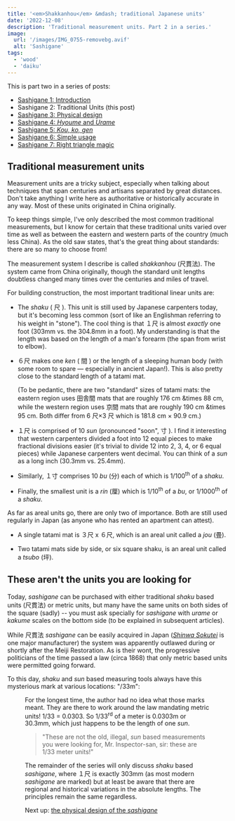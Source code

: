 ```yaml
---
title: '<em>Shakkanhou</em> &mdash; traditional Japanese units'
date: '2022-12-08'
description: 'Traditional measurement units. Part 2 in a series.'
image:
  url: '/images/IMG_0755-removebg.avif'
  alt: 'Sashigane'
tags:
  - 'wood'
  - 'daiku'
---
```


<script>
  import Kanji from "$lib/components/Kanji.svelte";
  import Figure from "$lib/components/Figure.svelte";

  import NotSun from "./IMG_0757-removebg.png";
</script>

This is part two in a series of posts:

- [Sashigane 1: Introduction](/blog/sashigane-1)
- Sashigane 2: Traditional Units (this post)
- [Sashigane 3: Physical design](/blog/sashigane-3)
- [Sashigane 4: _Hyoume_ and _Urame_](/blog/sashigane-4)
- [Sashigane 5: _Kou,_ _ko,_ _gen_](/blog/sashigane-5)
- [Sashigane 6: Simple usage](/blog/sashigane-6)
- [Sashigane 7: Right triangle magic](/blog/sashigane-7)

## Traditional measurement units

Measurement units are a tricky subject, especially when talking about techniques
that span centuries and artisans separated by great distances. Don't take
anything I write here as authoritative or historically accurate in any way. Most
of these units originated in China originally.

To keep things simple, I've only described the most common traditional
measurements, but I know for certain that these traditional units varied over
time as well as between the eastern and western parts of the country (much less
China). As the old saw states, that's the great thing about standards: there are
so many to choose from!

The measurement system I describe is called _shakkanhou_ <Kanji client:load
furigana="しゃっかんほう" romaji="shakkanhou">(尺貫法)</Kanji>. The system came
from China originally, though the standard unit lengths doubtless changed many
times over the centuries and miles of travel.

For building construction, the most important traditional linear units are:

- The _shaku_ (&nbsp;<Kanji client:load furigana="しゃく" romaji="shaku">尺</Kanji>&nbsp;).
  This unit is still used by Japanese carpenters today, but it's becoming less
  common (sort of like an Englishman referring to his weight in "stone"). The cool thing
  is that １尺 is almost _exactly_ one foot (303mm vs. the 304.8mm in a foot).
  My understanding is that the length was based on the length of a man's forearm (the span
  from wrist to elbow).

- ６尺 makes one _ken_ (&nbsp;<Kanji client:load furigana="けん" romaji="ken">間</Kanji>&nbsp;)
  or the length of a sleeping human body (with some room to spare — especially in
  ancient Japan!). This is also pretty close to the standard length of a tatami
  mat.

  (To be pedantic, there are two "standard" sizes of tatami mats: the eastern
  region uses <Kanji client:load furigana="いなかま" romaji="inakama">田舎間 </Kanji>
  mats that are roughly 176 cm &times 88 cm, while the western region
  uses <Kanji client:load furigana="きょうま" romaji="kyouma">京間</Kanji> mats that are
  roughly 190 cm &times 95 cm. Both differ from 6 尺&times;3 尺 which is
  181.8 cm &times; 90.9 cm.)

- １尺 is comprised of 10 _sun_ (pronounced "soon", <Kanji client:load
  furigana="すん" romaji="sun">寸</Kanji>&nbsp;). I find it interesting that western carpenters divided a
  foot into 12 equal pieces to make fractional divisions easier (it's
  trivial to divide 12 into 2, 3, 4, or 6 equal pieces) while Japanese carpenters
  went decimal. You can think of a _sun_ as a long inch (30.3mm vs. 25.4mm).

- Similarly, １寸 comprises 10 _bu_ (<Kanji client:load furigana="ぶ"
  romaji="bu">分</Kanji>) each of which is 1/100<sup>th</sup> of a _shaku_.

- Finally, the smallest unit is a _rin_ (<Kanji client:load furigana="りん" 
  romaji="rin">厘</Kanji>) which is 1/10<sup>th</sup> of a _bu_, or
  1/1000<sup>th</sup> of a _shaku_.

As far as areal units go, there are only two of importance. Both are still used
regularly in Japan (as anyone who has rented an apartment can attest).

- A single tatami mat is ３尺 x ６尺, which is an areal unit called a _jou_ (<Kanji
  client:load furigana="じょう" romaji="jou ">畳</Kanji>).

- Two tatami mats side by side, or six square shaku, is an areal unit called a
  _tsubo_ (<Kanji client:load furigana="つぼ" romaji="tsubo">坪</Kanji>).

## These aren't the units you are looking for

Today, _sashigane_ can be purchased with either traditional _shaku_ based units
(<Kanji client:load furigana="しゃっくかんほう" romaji="shakkanhou">尺貫法</Kanji>)
or metric units, but many have the same units on both sides of the
square (sadly) -- you must ask specially for _sashigane_ with _urame_ or
_kakume_ scales on the bottom side (to be explained in subsequent articles).

While 尺貫法 _sashigane_ can be easily acquired in Japan ([_Shinwa
Sokutei_](https://www.shinwasokutei.co.jp/) is one major manufacturer) the
system was apparently outlawed during or shortly after the Meiji Restoration. As
is their wont, the progressive politicians of the time passed a law (circa 1868)
that only metric based units were permitted going forward.

To this day, _shaku_ and _sun_ based measuring tools always have this mysterious
mark at various locations: "/33m":

<Figure src={NotSun} caption="Mysterious '/33m' marks" />

For the longest time, the author had no idea what those marks meant. They are there to
work around the law mandating metric units! 1/33 = 0.0303. So 1/33<sup>rd</sup>
of a meter is 0.0303m or 30.3mm, which just happens to be the length of one
_sun_.

> "These are not the old, illegal, _sun_ based measurements you were looking
> for, Mr. Inspector-san, sir: these are 1/33 meter units!"

The remainder of the series will only discuss _shaku_ based _sashigane_, where
１尺 is exactly 303mm (as most modern _sashigane_ are marked) but at least be
aware that there are regional and historical variations in the absolute lengths.
The principles remain the same regardless.

Next up: [the physical design of the _sashigane_](/blog/sashigane-3/)
